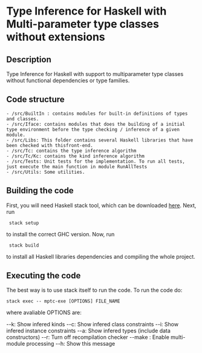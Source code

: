 Type Inference for Haskell with Multi-parameter type classes without extensions
=======================================================

Description
----------

Type Inference for Haskell with support to multiparameter type classes 
without functional dependencies or type families. 

Code structure
-------------

    - /src/BuiltIn : contains modules for built-in definitions of types and classes.
    - /src/Iface: contains modules that does the building of a initial
    type environment before the type checking / inference of a given module.
    - /src/Libs: This folder contains several Haskell libraries that have been checked with thisfront-end.        
    - /src/Tc: contains the type inference algorithm
    - /src/Tc/Kc: contains the kind inference algorithm
    - /src/Tests: Unit tests for the implementation. To run all tests,
    just execute the main function in module RunAllTests
    - /src/Utils: Some utilities.

Building the code
---------------
First, you will need Haskell stack tool, which can be downloaded [here](https://github.com/commercialhaskell/stack/wiki/Downloads).
Next, run

	 stack setup
	
 to install the correct GHC version. Now, run

     stack build

to install all Haskell libraries dependencies and compiling the whole project.

Executing the code
-----------------

The best way is to use stack itself to run the code. To run the code
do:

    stack exec -- mptc-exe [OPTIONS] FILE_NAME

where avaliable OPTIONS are:

--k: Show infered kinds
--c: Show infered class constraints
--i: Show infered instance constraints
--a: Show infered types (include data constructors)
--r: Turn off recompilation checker
--make : Enable multi-module processing
--h: Show this message

    

